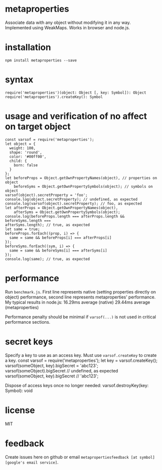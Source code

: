 # metaproperties
Associate data with any object without modifying it in any way. Implemented using WeakMaps. Works in browser and node.js.

# installation
`npm install metaproperties --save`

# syntax
    require('metaproperties')(object: Object [, key: Symbol]): Object
    require('metaproperties').createKey(): Symbol

# usage and verification of no affect on target object
    const varsof = require('metaproperties');
    let object = {
      weight: 100,
      shape: 'round',
      color: '#00ff00',
      child: {
        born: false
      }
    };
    let beforeProps = Object.getOwnPropertyNames(object), // properties on object
        beforeSyms = Object.getOwnPropertySymbols(object); // symbols on object
    varsof(object).secretProperty = 'foo';
    console.log(object.secretProperty); // undefined, as expected
    console.log(varsof(object).secretProperty); // foo, as expected
    let afterProps = Object.getOwnPropertyNames(object),
        afterSyms = Object.getOwnPropertySymbols(object);
    console.log(beforeProps.length === afterProps.length && beforeSyms.length ===
    afterSyms.length); // true, as expected
    let same = true;
    beforeProps.forEach((prop, i) => {
      same = same && beforeProps[i] === afterProps[i]
    });
    beforeSyms.forEach((sym, i) => {
      same = same && beforeSyms[i] === afterSyms[i]
    });
    console.log(same); // true, as expected

# performance
Run `benchmark.js`. First line represents native (setting properties directly on object) performance, second line represents metaproperties' performance. My typical results in node.js:
  16.29ms average (native)
  29.44ms average (metaproperties)

Performance penalty should be minimal if `varsof(...)` is not used in critical
performance sections.

# secret keys
Specify a key to use as an access key. Must use `varsof.createKey` to create a
key.
    const varsof = require('metaproperties');
    let key = varsof.createKey();
    varsof(someObject, key).bigSecret = 'abc123';
    varsof(someObject).bigSecret // undefined, as expected
    varsof(someObject, key).bigSecret // 'abc123';

Dispose of access keys once no longer needed:
  varsof.destroyKey(key: Symbol): void

# license
MIT

# feedback
Create issues here on github or email `metapropertiesfeedback [at symbol] [google's email service]`.
